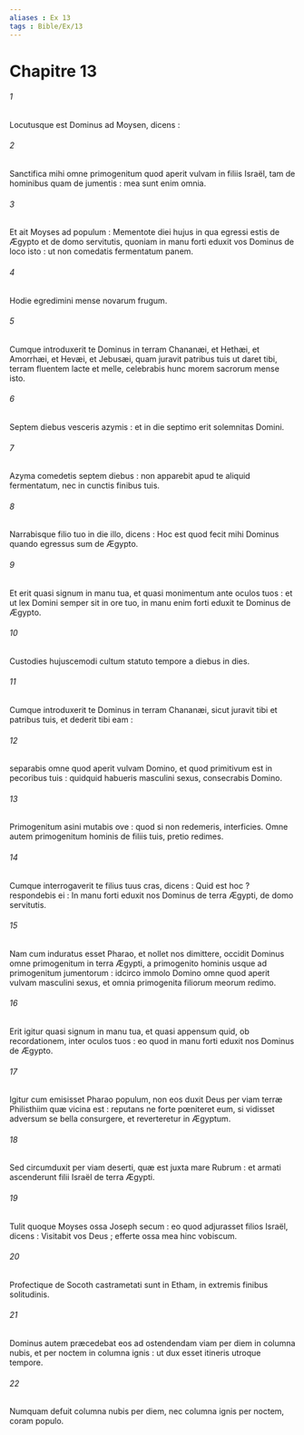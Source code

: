 ```yaml
---
aliases : Ex 13
tags : Bible/Ex/13
---
```


# Chapitre 13

###### 1
Locutusque est Dominus ad Moysen, dicens :
###### 2
Sanctifica mihi omne primogenitum quod aperit vulvam in filiis Israël, tam de hominibus quam de jumentis : mea sunt enim omnia.
###### 3
Et ait Moyses ad populum : Mementote diei hujus in qua egressi estis de Ægypto et de domo servitutis, quoniam in manu forti eduxit vos Dominus de loco isto : ut non comedatis fermentatum panem.
###### 4
Hodie egredimini mense novarum frugum.
###### 5
Cumque introduxerit te Dominus in terram Chananæi, et Hethæi, et Amorrhæi, et Hevæi, et Jebusæi, quam juravit patribus tuis ut daret tibi, terram fluentem lacte et melle, celebrabis hunc morem sacrorum mense isto.
###### 6
Septem diebus vesceris azymis : et in die septimo erit solemnitas Domini.
###### 7
Azyma comedetis septem diebus : non apparebit apud te aliquid fermentatum, nec in cunctis finibus tuis.
###### 8
Narrabisque filio tuo in die illo, dicens : Hoc est quod fecit mihi Dominus quando egressus sum de Ægypto.
###### 9
Et erit quasi signum in manu tua, et quasi monimentum ante oculos tuos : et ut lex Domini semper sit in ore tuo, in manu enim forti eduxit te Dominus de Ægypto.
###### 10
Custodies hujuscemodi cultum statuto tempore a diebus in dies.
###### 11
Cumque introduxerit te Dominus in terram Chananæi, sicut juravit tibi et patribus tuis, et dederit tibi eam :
###### 12
separabis omne quod aperit vulvam Domino, et quod primitivum est in pecoribus tuis : quidquid habueris masculini sexus, consecrabis Domino.
###### 13
Primogenitum asini mutabis ove : quod si non redemeris, interficies. Omne autem primogenitum hominis de filiis tuis, pretio redimes.
###### 14
Cumque interrogaverit te filius tuus cras, dicens : Quid est hoc ? respondebis ei : In manu forti eduxit nos Dominus de terra Ægypti, de domo servitutis.
###### 15
Nam cum induratus esset Pharao, et nollet nos dimittere, occidit Dominus omne primogenitum in terra Ægypti, a primogenito hominis usque ad primogenitum jumentorum : idcirco immolo Domino omne quod aperit vulvam masculini sexus, et omnia primogenita filiorum meorum redimo.
###### 16
Erit igitur quasi signum in manu tua, et quasi appensum quid, ob recordationem, inter oculos tuos : eo quod in manu forti eduxit nos Dominus de Ægypto.
###### 17
Igitur cum emisisset Pharao populum, non eos duxit Deus per viam terræ Philisthiim quæ vicina est : reputans ne forte pœniteret eum, si vidisset adversum se bella consurgere, et reverteretur in Ægyptum.
###### 18
Sed circumduxit per viam deserti, quæ est juxta mare Rubrum : et armati ascenderunt filii Israël de terra Ægypti.
###### 19
Tulit quoque Moyses ossa Joseph secum : eo quod adjurasset filios Israël, dicens : Visitabit vos Deus ; efferte ossa mea hinc vobiscum.
###### 20
Profectique de Socoth castrametati sunt in Etham, in extremis finibus solitudinis.
###### 21
Dominus autem præcedebat eos ad ostendendam viam per diem in columna nubis, et per noctem in columna ignis : ut dux esset itineris utroque tempore.
###### 22
Numquam defuit columna nubis per diem, nec columna ignis per noctem, coram populo.
